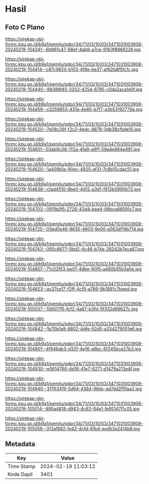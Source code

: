 # Hasil

## Foto C Plano

https://sirekap-obj-formc.kpu.go.id/b9a1/pemilu/pdpr/34/71/03/10/03/3471031003908-20240219-104341--8b861c47-68ef-4ab8-a7ce-9163f8866226.jpg

https://sirekap-obj-formc.kpu.go.id/b9a1/pemilu/pdpr/34/71/03/10/03/3471031003908-20240219-104414--c87c9820-b103-4f9e-be37-af62b8f5fc1c.jpg

https://sirekap-obj-formc.kpu.go.id/b9a1/pemilu/pdpr/34/71/03/10/03/3471031003908-20240219-104440--88388f45-3203-425d-8795-c0da2aca1e0f.jpg

https://sirekap-obj-formc.kpu.go.id/b9a1/pemilu/pdpr/34/71/03/10/03/3471031003908-20240219-104459--c5259853-431a-4e60-b7f7-a3b53192779a.jpg

https://sirekap-obj-formc.kpu.go.id/b9a1/pemilu/pdpr/34/71/03/10/03/3471031003908-20240219-104520--7e08c26f-f2c2-4edc-8878-3db38cfbde10.jpg

https://sirekap-obj-formc.kpu.go.id/b9a1/pemilu/pdpr/34/71/03/10/03/3471031003908-20240219-104601--03ab9c08-7f2a-4fa9-a9f1-59a4e884e491.jpg

https://sirekap-obj-formc.kpu.go.id/b9a1/pemilu/pdpr/34/71/03/10/03/3471031003908-20240219-104620--1a409b1a-90ec-4925-af31-7c8b15cdac51.jpg

https://sirekap-obj-formc.kpu.go.id/b9a1/pemilu/pdpr/34/71/03/10/03/3471031003908-20240219-104638--cfad4510-8be0-4d12-a3d1-f612b0990b72.jpg

https://sirekap-obj-formc.kpu.go.id/b9a1/pemilu/pdpr/34/71/03/10/03/3471031003908-20240219-104703--0911b0f5-2726-43d4-bee4-98bca88591c7.jpg

https://sirekap-obj-formc.kpu.go.id/b9a1/pemilu/pdpr/34/71/03/10/03/3471031003908-20240219-104725--03ed0e46-8635-4603-9e00-a563df19b714.jpg

https://sirekap-obj-formc.kpu.go.id/b9a1/pemilu/pdpr/34/71/03/10/03/3471031003908-20240219-104743--095c8677-0bd2-4c46-b74e-28242b7eca67.jpg

https://sirekap-obj-formc.kpu.go.id/b9a1/pemilu/pdpr/34/71/03/10/03/3471031003908-20240219-104807--71c02f53-be01-4dbe-90f5-a490b55b3a0e.jpg

https://sirekap-obj-formc.kpu.go.id/b9a1/pemilu/pdpr/34/71/03/10/03/3471031003908-20240219-104823--ac27ce17-f2ff-4cf9-a789-9b1891c7beed.jpg

https://sirekap-obj-formc.kpu.go.id/b9a1/pemilu/pdpr/34/71/03/10/03/3471031003908-20240219-105037--106517f5-fcf2-4a87-b3fd-5f332d69627c.jpg

https://sirekap-obj-formc.kpu.go.id/b9a1/pemilu/pdpr/34/71/03/10/03/3471031003908-20240219-104842--1b70b1a9-8802-4dfe-92d5-a334279051e6.jpg

https://sirekap-obj-formc.kpu.go.id/b9a1/pemilu/pdpr/34/71/03/10/03/3471031003908-20240219-104901--4f946ab3-d331-4e16-a6bc-6f245bce27b3.jpg

https://sirekap-obj-formc.kpu.go.id/b9a1/pemilu/pdpr/34/71/03/10/03/3471031003908-20240219-104930--e0614790-4d16-41e7-8271-d1479a213e4f.jpg

https://sirekap-obj-formc.kpu.go.id/b9a1/pemilu/pdpr/34/71/03/10/03/3471031003908-20240219-104940--31763419-5d94-4384-96dc-ad7dd2f5faa2.jpg

https://sirekap-obj-formc.kpu.go.id/b9a1/pemilu/pdpr/34/71/03/10/03/3471031003908-20240219-105014--895a4818-d943-4c63-84e1-fe95147f1c05.jpg

https://sirekap-obj-formc.kpu.go.id/b9a1/pemilu/pdpr/34/71/03/10/03/3471031003908-20240219-105056--313a1682-fe42-4cfd-81b4-eedb3e2414b8.jpg


## Metadata

| Key        | Value               |
| ---------- | ------------------- |
| Time Stamp | 2024-02-19 11:03:12 |
| Kode Dapil | 3401                |



